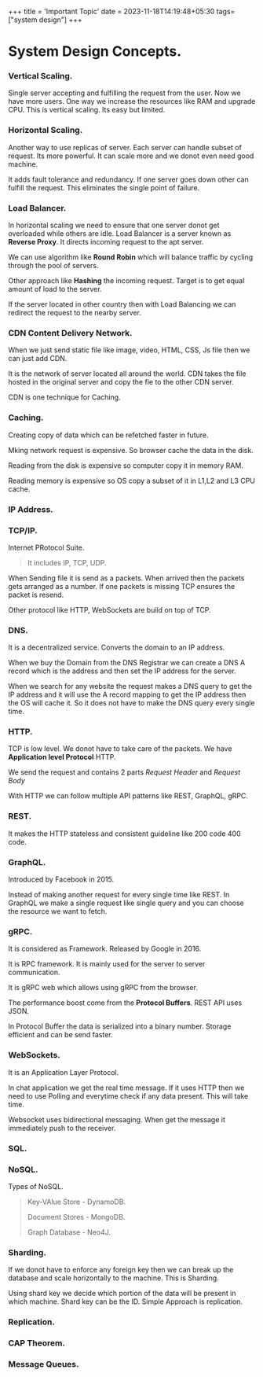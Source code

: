 +++
title = 'Important Topic'
date = 2023-11-18T14:19:48+05:30
tags=["system design"]
+++



# System Design Concepts.

### Vertical Scaling.
Single server accepting and fulfilling the request from the user. Now we have more users. One way we increase the resources like RAM and upgrade CPU. This is vertical scaling. Its easy but limited.
### Horizontal Scaling.
Another way to use replicas of server. Each server can handle subset of request. Its more powerful. It can scale more and we donot even need good machine.

It adds fault tolerance and redundancy. If one server goes down other can fulfill the request. This eliminates the single point of failure.
### Load Balancer.
In horizontal scaling we need to ensure that one server donot get overloaded while others are idle.
Load Balancer is a server known as **Reverse Proxy**. It directs incoming request to the apt server.

We can use algorithm like **Round Robin** which will balance traffic by cycling through the pool of servers.

Other approach like **Hashing** the incoming request. Target is to get equal amount of load to the server.

If the server located in other country then with Load Balancing we can redirect the request to the nearby server.
### CDN Content Delivery Network.
When we just send static file like image, video, HTML, CSS, Js file then we can just add CDN.

It is the network of server located all around the world. CDN takes the file hosted in the original server and copy the fie to the other CDN server.

CDN is one technique for Caching.
### Caching.
Creating copy of data which can be refetched faster in future.

Mking network request is expensive. So browser cache the data in the disk.

Reading from the disk is expensive so computer copy it in memory RAM.

Reading memory is expensive so OS copy a subset of it in L1,L2 and L3 CPU cache.
### IP Address.

### TCP/IP.
Internet PRotocol Suite.
> It includes IP, TCP, UDP.

When Sending file it is send as a packets. When arrived then the packets gets arranged as a number. If one packets is missing TCP ensures the packet is resend.

Other protocol like HTTP, WebSockets are build on top of TCP.
### DNS.
It is a decentralized service. Converts the domain to an IP address.

When we buy the Domain from the DNS Registrar we can create a DNS A record which is the address and then set the IP address for the server.

When we search for any website the request makes a DNS query to get the IP address and it will use the A record mapping to get the IP address then the OS will cache it. So it does not have to make the DNS query every single time.
### HTTP.
TCP is low level. We donot have to take care of the packets. We have **Application level Protocol** HTTP.

We send the request and contains 2 parts *Request Header* and *Request Body*

With HTTP we can follow multiple API patterns like REST, GraphQL, gRPC.
### REST.
It makes the HTTP stateless and consistent guideline like 200 code 400 code.
### GraphQL.
Introduced by Facebook in 2015.

Instead of making another request for every single time like REST. In GraphQL we make a single request like single query and you can choose the resource we want to fetch.
### gRPC.
It is considered as Framework. Released by Google in 2016.

It is RPC framework. It is mainly used for the server to server communication.

It is gRPC web which allows using gRPC from the browser.

The performance boost come from the **Protocol Buffers**. REST API uses JSON.

In Protocol Buffer the data is serialized into a binary number. Storage efficient and can be send faster.
### WebSockets.
It is an Application Layer Protocol.

In chat application we get the real time message. If it uses HTTP then we need to use Polling and everytime check if any data present. This will take time.

Websocket uses bidirectional messaging. When get the message it immediately push to the receiver.
### SQL.
### NoSQL.
Types of NoSQL.
> Key-VAlue Store - DynamoDB.
>
> Document Stores - MongoDB.
>
> Graph Database - Neo4J.


### Sharding.
If we donot have to enforce any foreign key then we can break up the database and scale horizontally to the machine. This is Sharding.

Using shard key we decide which portion of the data will be present in which machine. Shard key can be the ID. Simple Approach is replication.
### Replication.
### CAP Theorem.
### Message Queues.
